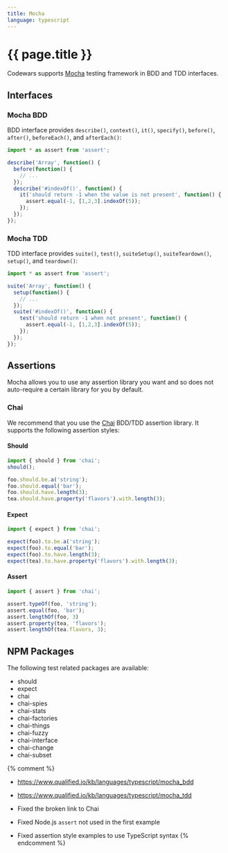 ```yaml
---
title: Mocha
language: typescript
---
```


# {{ page.title }}

Codewars supports [Mocha](http://mochajs.org/) testing framework in BDD and TDD interfaces.

## Interfaces

### Mocha BDD

BDD interface provides `describe()`, `context()`, `it()`, `specify()`, `before()`, `after()`, `beforeEach()`, and `afterEach()`:

```typescript
import * as assert from 'assert';

describe('Array', function() {
  before(function() {
    // ...
  });
  describe('#indexOf()', function() {
    it('should return -1 when the value is not present', function() {
      assert.equal(-1, [1,2,3].indexOf(5));
    });
  });
});
```

### Mocha TDD

TDD interface provides `suite()`, `test()`, `suiteSetup()`, `suiteTeardown()`, `setup()`, and `teardown()`:

```typescript
import * as assert from 'assert';

suite('Array', function() {
  setup(function() {
    // ...
  });
  suite('#indexOf()', function() {
    test('should return -1 when not present', function() {
      assert.equal(-1, [1,2,3].indexOf(5));
    });
  });
});
```


## Assertions

Mocha allows you to use any assertion library you want and so does not auto-require a certain library for you by default.

### Chai

We recommend that you use the [Chai](http://chaijs.com) BDD/TDD assertion library.
It supports the following assertion styles:

#### Should

```typescript
import { should } from 'chai';
should();

foo.should.be.a('string');
foo.should.equal('bar');
foo.should.have.length(3);
tea.should.have.property('flavors').with.length(3);
```

#### Expect

```typescript
import { expect } from 'chai';

expect(foo).to.be.a('string');
expect(foo).to.equal('bar');
expect(foo).to.have.length(3);
expect(tea).to.have.property('flavors').with.length(3);
```

#### Assert

```typescript
import { assert } from 'chai';

assert.typeOf(foo, 'string');
assert.equal(foo, 'bar');
assert.lengthOf(foo, 3)
assert.property(tea, 'flavors');
assert.lengthOf(tea.flavors, 3);
```

## NPM Packages

The following test related packages are available:

* should
* expect
* chai
* chai-spies
* chai-stats
* chai-factories
* chai-things
* chai-fuzzy
* chai-interface
* chai-change
* chai-subset

{% comment %}

- <https://www.qualified.io/kb/languages/typescript/mocha_bdd>
- <https://www.qualified.io/kb/languages/typescript/mocha_tdd>

- Fixed the broken link to Chai
- Fixed Node.js `assert` not used in the first example
- Fixed assertion style examples to use TypeScript syntax
{% endcomment %}
